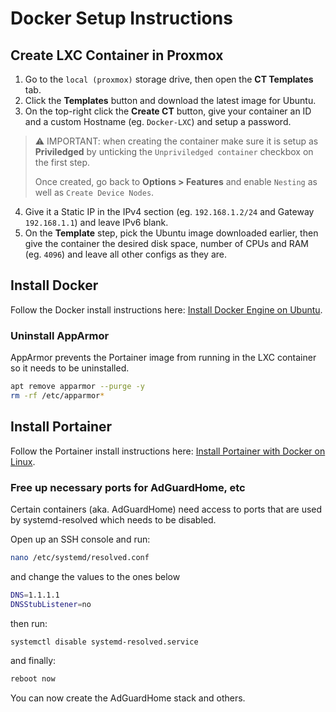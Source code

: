 # Docker Setup Instructions

## Create LXC Container in Proxmox

1. Go to the `local (proxmox)` storage drive, then open the **CT Templates** tab.
2. Click the **Templates** button and download the latest image for Ubuntu.
3. On the top-right click the **Create CT** button, give your container an ID and a custom Hostname (eg. `Docker-LXC`) and setup a password.

> ⚠️ IMPORTANT: when creating the container make sure it is setup as **Priviledged** by unticking the `Unpriviledged container` checkbox on the first step.
>
> Once created, go back to **Options > Features** and enable `Nesting` as well as `Create Device Nodes`.

4. Give it a Static IP in the IPv4 section (eg. `192.168.1.2/24` and Gateway `192.168.1.1`) and leave IPv6 blank.
5. On the **Template** step, pick the Ubuntu image downloaded earlier, then give the container the desired disk space, number of CPUs and RAM (eg. `4096`) and leave all other configs as they are.

## Install Docker

Follow the Docker install instructions here: [Install Docker Engine on Ubuntu](https://docs.docker.com/engine/install/ubuntu/).

### Uninstall AppArmor

AppArmor prevents the Portainer image from running in the LXC container so it needs to be uninstalled.

```bash
apt remove apparmor --purge -y
rm -rf /etc/apparmor*
```

## Install Portainer

Follow the Portainer install instructions here: [Install Portainer with Docker on Linux](https://docs.portainer.io/start/install/server/docker/linux).

### Free up necessary ports for AdGuardHome, etc

Certain containers (aka. AdGuardHome) need access to ports that are used by systemd-resolved which needs to be disabled.

Open up an SSH console and run:

```bash
nano /etc/systemd/resolved.conf
```

and change the values to the ones below

```bash
DNS=1.1.1.1
DNSStubListener=no
```

then run:

```bash
systemctl disable systemd-resolved.service
```

and finally:

```bash
reboot now
```

You can now create the AdGuardHome stack and others.
